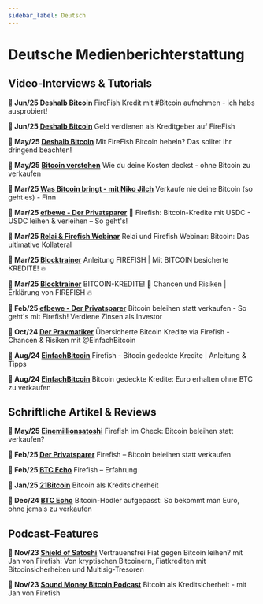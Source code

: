 ```yaml
---
sidebar_label: Deutsch
---
```


# Deutsche Medienberichterstattung

## Video-Interviews & Tutorials

**🎥 Jun/25 [Deshalb Bitcoin](https://www.youtube.com/watch?v=4uZQGYJm_QA)**
FireFish Kredit mit #Bitcoin aufnehmen - ich habs ausprobiert!

**🎥 Jun/25 [Deshalb Bitcoin](https://www.youtube.com/watch?v=H1c0beKSgHM)**
Geld verdienen als Kreditgeber auf FireFish

**🎥 May/25 [Deshalb Bitcoin](https://www.youtube.com/watch?v=yJuwd5vSp5A)**
Mit FireFish Bitcoin hebeln? Das solltet ihr dringend beachten!

**🎥 May/25 [Bitcoin verstehen](https://www.youtube.com/watch?v=phG8gOXOW_Q)**
Wie du deine Kosten deckst - ohne Bitcoin zu verkaufen

**🎥 Mar/25 [Was Bitcoin bringt - mit Niko Jilch](https://www.youtube.com/watch?v=Ssu9fk4H_ls)**
Verkaufe nie deine Bitcoin (so geht es) - Finn

**🎥 Mar/25 [efbewe - Der Privatsparer](https://www.youtube.com/watch?v=AgXEIM8GJCY)**
💸 Firefish: Bitcoin-Kredite mit USDC - USDC leihen & verleihen – So geht's!

**🎥 Mar/25 [Relai & Firefish Webinar](https://www.youtube.com/watch?v=X_anzCYpPP4)**
Relai und Firefish Webinar: Bitcoin: Das ultimative Kollateral

**🎥 Mar/25 [Blocktrainer](https://www.youtube.com/watch?v=KykZu_ibaqM)**
Anleitung FIREFISH | Mit BITCOIN besicherte KREDITE! 🔥

**🎥 Mar/25 [Blocktrainer](https://www.youtube.com/watch?v=xHsL9U7s5U0)**
BITCOIN-KREDITE! 🤯 Chancen und Risiken | Erklärung von FIREFISH 🔥

**🎥 Feb/25 [efbewe - Der Privatsparer](https://www.youtube.com/watch?v=z2wlvTUetaY)**
Bitcoin beleihen statt verkaufen - So geht's mit Firefish! Verdiene Zinsen als Investor

**🎥 Oct/24 [Der Praxmatiker](https://www.youtube.com/watch?v=T-W9sJzo5-s&feature=youtu.be)**
Übersicherte Bitcoin Kredite via Firefish - Chancen & Risiken mit @EinfachBitcoin

**🎥 Aug/24 [EinfachBitcoin](https://youtu.be/D6PTFbWCXR4?si=2sAQFmp8lYrmGP6e)**
Firefish - Bitcoin gedeckte Kredite | Anleitung & Tipps

**🎥 Aug/24 [EinfachBitcoin](https://www.youtube.com/watch?v=frXEXrZ6TzI)**
Bitcoin gedeckte Kredite: Euro erhalten ohne BTC zu verkaufen

## Schriftliche Artikel & Reviews

**📄 May/25 [Einemillionsatoshi](https://www.einemillionsatoshi.de/firefish-im-check-bitcoin-beleihen-statt-verkaufen/)**
Firefish im Check: Bitcoin beleihen statt verkaufen?

**📄 Feb/25 [Der Privatsparer](https://www.privatsparer.de/firefish/)**
Firefish – Bitcoin beleihen statt verkaufen

**📄 Feb/25 [BTC Echo](https://www.btc-echo.de/reviews/erfahrungen/firefish/)**
Firefish – Erfahrung

**📄 Jan/25 [21Bitcoin](https://21bitcoin.app/blog/bitcoin-als-kreditsicherheit)**
Bitcoin als Kreditsicherheit

**📄 Dec/24 [BTC Echo](https://www.btc-echo.de/news/bitcoin-hodler-strategie-so-kriegt-man-euro-ohne-je-zu-verkaufen-197512/)**
Bitcoin-Hodler aufgepasst: So bekommt man Euro, ohne jemals zu verkaufen

## Podcast-Features

**🎤 Nov/23 [Shield of Satoshi](https://open.spotify.com/episode/3vfHhji5reZQZTZGgaQ0Ty?si=HZsqNcw6RvC7NjcSM3-7bQ)**
Vertrauensfrei Fiat gegen Bitcoin leihen? mit Jan von Firefish: Von kryptischen Bitcoinern, Fiatkrediten mit Bitcoinsicherheiten und Multisig-Tresoren

**🎤 Nov/23 [Sound Money Bitcoin Podcast](https://open.spotify.com/episode/5Z57I8m8mqceaos9N2JYTs?si=ZqOx1MapQXWlOpWp3Bt2dg)**
Bitcoin als Kreditsicherheit - mit Jan von Firefish